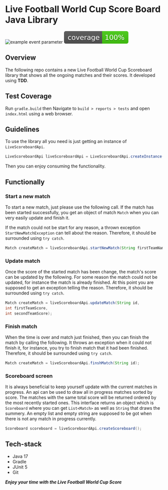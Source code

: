 # Live Football World Cup Score Board Java Library

![example event parameter](https://github.com/menabebawy/live-match/actions/workflows/ci-gradle.yml/badge.svg?event=push)
[![Coverage](.github/badges/jacoco.svg)](https://github.com/menabebawy/live-match/actions/workflows/ci-gradle.yml)

## Overview

The following repo contains a new Live Football World Cup Scoreboard library that shows all the ongoing matches and
their scores. It developed using **TDD**.

## Test Coverage

Run `gradle.build` then Navigate to `build > reports > tests` and open `index.html` using a web browser.

## Guidelines

To use the library all you need is just getting an instance of `LiveScoreboardApi`.

```java
LiveScoreboardApi liveScoreboardApi = LiveScoreboardApi.createInstance();
```

Then you can enjoy consuming the functionality.

## Functionally

### Start a new match

To start a new match, just please use the following call. If the match has been started successfully, you get an object
of match `Match` when you can very easily update and finish it.

If the match could not be start for any reason, a thrown exception `StartNewMatchException` can tell about the reason.
Therefore, it should be surrounded using `try catch`.

```java
Match createMatch = liveScoreboardApi.startNewMatch(String firstTeamName, String secondTeamName);
```

### Update match

Once the score of the started match has been change, the match's score can be updated by the following. For some reason
the match could not be updated, for instance the match is already finished. At this point you are supposed to get an
exception telling the reason. Therefore, it should be surrounded using `try catch`.

```java
Match createMatch = liveScoreboardApi.updateMatch(String id,
int firstTeamScore,
int secondTeamScore);
```

### Finish match

When the time is over and match just finished, then you can finish the match by calling the following. It throws
an exception when it could not finish it, for instance, you try to finish match that it had been finished. Therefore, it
should be surrounded using `try catch`.

```java
Match createMatch = liveScoreboardApi.finshMatch(String id);
```

### Scoreboard screen

It is always beneficial to keep yourself update with the current matches in progress. An api can be used to draw all in
progress matches sorted by score. The matches with the same total score will be returned ordered by the most recently
started ones. This interface returns an object which is `Scoreboard` where you can get `List<Match>` as well as `String`
that draws the summery. An empty list and empty string are supposed to be got when there is not any match in progress
currently.

```java
Scoreboard scoreboard = liveScoreboardApi.createScoreboard();
```

## Tech-stack

+ Java 17
+ Gradle
+ JUnit 5
+ Git

**_Enjoy your time with the Live Football World Cup Score_**
